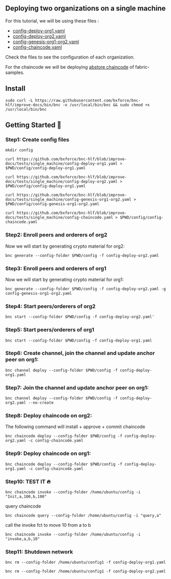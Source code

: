 ## Deploying two organizations on a single machine

For this tutorial, we will be using these files :

* [config-deploy-org1.yaml](https://github.com/bxforce/bnc-hlf/blob/improve-docs/tests/single_machine/two-orgs/config-deploy-org1.yaml)
* [config-deploy-org2.yaml](https://github.com/bxforce/bnc-hlf/blob/improve-docs/tests/single_machine/two-orgs/config-deploy-org2.yaml)
* [config-genesis-org1-org2.yaml](https://github.com/bxforce/bnc-hlf/blob/improve-docs/tests/single_machine/two-orgs/config-genesis-org1-org2.yaml)
* [config-chaincode.yaml](https://github.com/bxforce/bnc-hlf/blob/improve-docs/tests/single_machine/two-orgs/config-chaincode.yaml)

Check the files to see the configuration of each organization.

For the chaincode we will be deploying [abstore chaincode](https://github.com/hyperledger/fabric-samples/tree/main/chaincode/abstore) of fabric-samples.

## Install

````aidl
sudo curl -L https://raw.githubusercontent.com/bxforce/bnc-hlf/improve-docs/bin/bnc -o /usr/local/bin/bnc && sudo chmod +x /usr/local/bin/bnc
````

## Getting Started :rocket:

### Step1: Create config files

````aidl
mkdir config
````

````aidl
curl https://github.com/bxforce/bnc-hlf/blob/improve-docs/tests/single_machine/config-deploy-org1.yaml > $PWD/config/config-deploy-org1.yaml
````

````aidl
curl https://github.com/bxforce/bnc-hlf/blob/improve-docs/tests/single_machine/config-deploy-org2.yaml > $PWD/config/config-deploy-org1.yaml
````

````aidl
curl https://github.com/bxforce/bnc-hlf/blob/improve-docs/tests/single_machine/config-genesis-org1-org2.yaml > $PWD/config/config-genesis-org1-org2.yaml
````

````aidl
curl https://github.com/bxforce/bnc-hlf/blob/improve-docs/tests/single_machine/config-chaincode.yaml > $PWD/config/config-chaincode.yaml
````

### Step2: Enroll peers and orderers of org2


Now we will start by generating crypto material for org2:

````aidl
bnc generate --config-folder $PWD/config -f config-deploy-org2.yaml 
````

### Step3: Enroll peers and orderers of org1

Now we will start by generating crypto material for org1:

````aidl
bnc generate --config-folder $PWD/config -f config-deploy-org2.yaml -g config-genesis-org1-org2.yaml
````

### Step4: Start peers/orderers of org2

````aidl
bnc start --config-folder $PWD/config -f config-deploy-org2.yaml'
````

### Step5: Start peers/orderers of org1

````aidl
bnc start --config-folder $PWD/config -f config-deploy-org1.yaml
````

### Step6: Create channel, join the channel and update anchor peer on org1:

````aidl
bnc channel deploy --config-folder $PWD/config -f config-deploy-org1.yaml 
````

### Step7: Join the channel and update anchor peer on org1:

````aidl
bnc channel deploy --config-folder $PWD/config -f config-deploy-org2.yaml --no-create
````

### Step8: Deploy chaincode on org2:

The following command will install + approve + commit chaincode

````aidl
bnc chaincode deploy --config-folder $PWD/config -f config-deploy-org2.yaml -c config-chaincode.yaml
````

### Step9: Deploy chaincode on org1:

````aidl
bnc chaincode deploy --config-folder $PWD/config -f config-deploy-org1.yaml -c config-chaincode.yaml
````

### Step10: TEST IT :fire:


 ````shell script
bnc chaincode invoke --config-folder /home/ubuntu/config -i "Init,a,100,b,100"
````

query chaincode 

 ````shell script
bnc chaincode query --config-folder /home/ubuntu/config -i "query,a"
````

call the invoke fct to move 10 from a to b

 ````shell script
bnc chaincode invoke --config-folder /home/ubuntu/config -i "invoke,a,b,10"
````

### Step11: Shutdown network

 ````shell script
bnc rm --config-folder /home/ubuntu/config1 -f config-deploy-org1.yaml
````

 ````shell script
bnc rm --config-folder /home/ubuntu/config1 -f config-deploy-org2.yaml
````